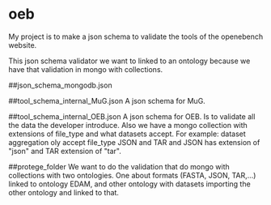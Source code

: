 # oeb

My project is to make a json schema to validate the tools of the openebench website.

This json schema validator we want to linked to an ontology because we have that validation in mongo with collections.

##json_schema_mongodb.json

##tool_schema_internal_MuG.json
A json schema for MuG.

##tool_schema_internal_OEB.json
A json schema for OEB. Is to validate all the data the developer introduce. Also we have a mongo collection with extensions of file_type and what datasets accept. For example: dataset aggregation oly accept file_type JSON and TAR and JSON has extension of "json" and TAR extension of "tar".

##protege_folder
We want to do the validation that do mongo with collections with two ontologies. One about formats (FASTA, JSON, TAR,...) linked to ontology EDAM, and other ontology with datasets importing the other ontology and linked to that. 
